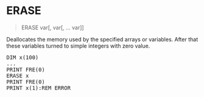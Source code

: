 # ERASE

> ERASE var[, var[, ... var]]

Deallocates the memory used by the specified arrays or variables. After that these variables turned to simple integers with zero value.


<pre>DIM x(100)
...
PRINT FRE(0)
ERASE x
PRINT FRE(0)
PRINT x(1):REM ERROR

